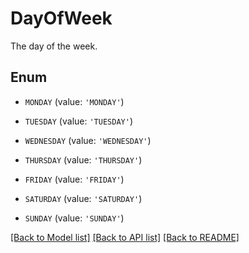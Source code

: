 # DayOfWeek

The day of the week.

## Enum

* `MONDAY` (value: `'MONDAY'`)

* `TUESDAY` (value: `'TUESDAY'`)

* `WEDNESDAY` (value: `'WEDNESDAY'`)

* `THURSDAY` (value: `'THURSDAY'`)

* `FRIDAY` (value: `'FRIDAY'`)

* `SATURDAY` (value: `'SATURDAY'`)

* `SUNDAY` (value: `'SUNDAY'`)

[[Back to Model list]](../README.md#documentation-for-models) [[Back to API list]](../README.md#documentation-for-api-endpoints) [[Back to README]](../README.md)


